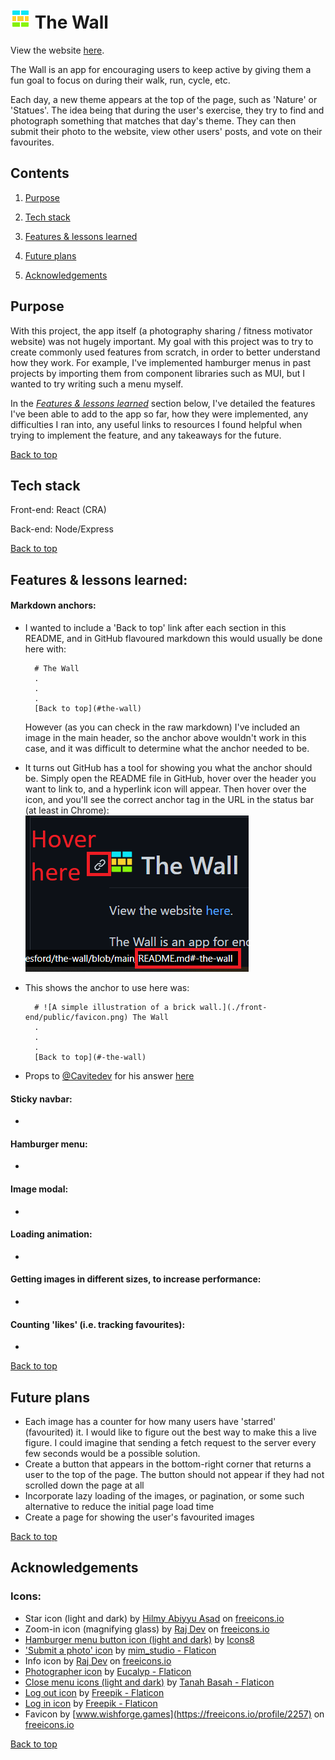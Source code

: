 # ![A simple illustration of a brick wall.](./front-end/public/favicon.png) The Wall

View the website [here](https://the-wall-dan-blake.netlify.app/).

The Wall is an app for encouraging users to keep active by giving them a fun goal to focus on during their walk, run, cycle, etc.

Each day, a new theme appears at the top of the page, such as 'Nature' or 'Statues'. The idea being that during the user's exercise, they try to find and photograph something that matches that day's theme. They can then submit their photo to the website, view other users' posts, and vote on their favourites.

## Contents

1. [Purpose](#purpose)

2. [Tech stack](#tech-stack)

3. [Features & lessons learned](#features--lessons-learned)

4. [Future plans](#future-plans)

5. [Acknowledgements](#acknowledgements)

## Purpose

With this project, the app itself (a photography sharing / fitness motivator website) was not hugely important. My goal with this project was to try to create commonly used features from scratch, in order to better understand how they work. For example, I've implemented hamburger menus in past projects by importing them from component libraries such as MUI, but I wanted to try writing such a menu myself.   

In the [*Features & lessons learned*](#features--lessons-learned) section below, I've detailed the features I've been able to add to the app so far, how they were implemented, any difficulties I ran into, any useful links to resources I found helpful when trying to implement the feature, and any takeaways for the future.

[Back to top](#-the-wall)

## Tech stack

Front-end: React (CRA)

Back-end: Node/Express

[Back to top](#-the-wall)

## Features & lessons learned:

#### Markdown anchors:

- I wanted to include a 'Back to top' link after each section in this README, and in GitHub flavoured markdown this would usually be done here with:

        # The Wall
        .
        .
        .
        [Back to top](#the-wall)

    However (as you can check in the raw markdown) I've included an image in the main header, so the anchor above wouldn't work in this case, and it was difficult to determine what the anchor needed to be. 
- It turns out GitHub has a tool for showing you what the anchor should be. Simply open the README file in GitHub, hover over the header you want to link to, and a hyperlink icon will appear. Then hover over the icon, and you'll see the correct anchor tag in the URL in the status bar (at least in Chrome):
![A screenshot summarising the above step.](./markdown_anchors.png)
- This shows the anchor to use here was:

        # ![A simple illustration of a brick wall.](./front-end/public/favicon.png) The Wall
        .
        .
        .
        [Back to top](#-the-wall)

- Props to [@Cavitedev](https://github.com/Cavitedev) for his answer [here](https://gist.github.com/asabaylus/3071099?permalink_comment_id=3528884#gistcomment-3528884)

#### Sticky navbar:

- 

#### Hamburger menu:

- 

#### Image modal:

- 

#### Loading animation:

-

#### Getting images in different sizes, to increase performance:

- 

#### Counting 'likes' (i.e. tracking favourites):

-

[Back to top](#-the-wall)

## Future plans

- Each image has a counter for how many users have 'starred' (favourited) it. I would like to figure out the best way to make this a live figure. I could imagine that sending a fetch request to the server every few seconds would be a possible solution. 
- Create a button that appears in the bottom-right corner that returns a user to the top of the page. The button should not appear if they had not scrolled down the page at all
- Incorporate lazy loading of the images, or pagination, or some such alternative to reduce the initial page load time 
- Create a page for showing the user's favourited images

[Back to top](#-the-wall)

## Acknowledgements

### Icons:
- Star icon (light and dark) by [Hilmy Abiyyu Asad](https://freeicons.io/profile/75801) on [freeicons.io](https://freeicons.io)
- Zoom-in icon (magnifying glass) by [Raj Dev](https://freeicons.io/profile/714) on [freeicons.io](https://freeicons.io)
- [Hamburger menu button icon (light and dark)](https://icons8.com/icon/JTddWDKbAzgl/menu) by [Icons8](https://icons8.com)
- ['Submit a photo' icon](https://www.flaticon.com/free-icons/picture) by [mim_studio - Flaticon](https://www.flaticon.com/authors/mim-studio)
- Info icon by [Raj Dev](https://freeicons.io/profile/714) on [freeicons.io](https://freeicons.io)
- [Photographer icon](https://www.flaticon.com/free-icons/photographer) by [Eucalyp - Flaticon](https://www.flaticon.com/authors/eucalyp) 
- [Close menu icons (light and dark)](https://www.flaticon.com/free-icons/close) by [Tanah Basah - Flaticon](https://www.flaticon.com/authors/tanah-basah)
- [Log out icon](https://www.flaticon.com/free-icons/logout) by [Freepik - Flaticon](https://www.flaticon.com/authors/freepik)
- [Log in icon](https://www.flaticon.com/free-icons/entrance) by [Freepik - Flaticon](https://www.flaticon.com/authors/freepik)
- Favicon by [www.wishforge.games](https://freeicons.io/profile/2257) on [freeicons.io](https://freeicons.io)

[Back to top](#-the-wall)
